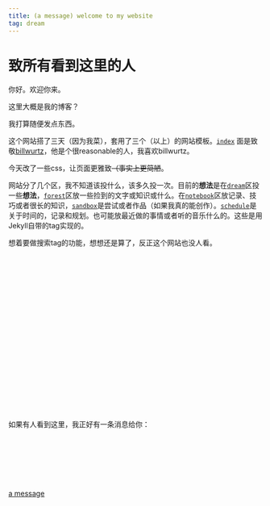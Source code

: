 ```yaml
---
title: (a message) welcome to my website
tag: dream
---
```

# 致所有看到这里的人

你好。欢迎你来。

这里大概是我的博客？

我打算随便发点东西。

这个网站搭了三天（因为我菜），套用了三个（以上）的网站模板。[`index`](/) 面是致敬[billwurtz](https://www.billwurtz.com)，他是个很reasonable的人，我喜欢billwurtz。

今天改了一些css，让页面更雅致~~（事实上更简陋~~。

网站分了几个区，我不知道该投什么，该多久投一次。目前的**想法**是在[`dream`](/dream)区投一些**想法**，[`forest`](/forest)区放一些捡到的文字或知识或什么。在[`notebook`](/notebook)区放记录、技巧或者很长的知识，[`sandbox`](/sandbox)是尝试或者作品（如果我真的能创作）。[`schedule`](/schedule)是关于时间的，记录和规划。也可能放最近做的事情或者听的音乐什么的。这些是用Jekyll自带的tag实现的。

想着要做搜索tag的功能，想想还是算了，反正这个网站也没人看。
<br><br><br><br><br><br><br><br><br><br><br><br><br><br><br><br><br><br><br><br><br>
如果有人看到这里，我正好有一条消息给你：<br><br><br><br><br><br><br><br>
[a message](/message)